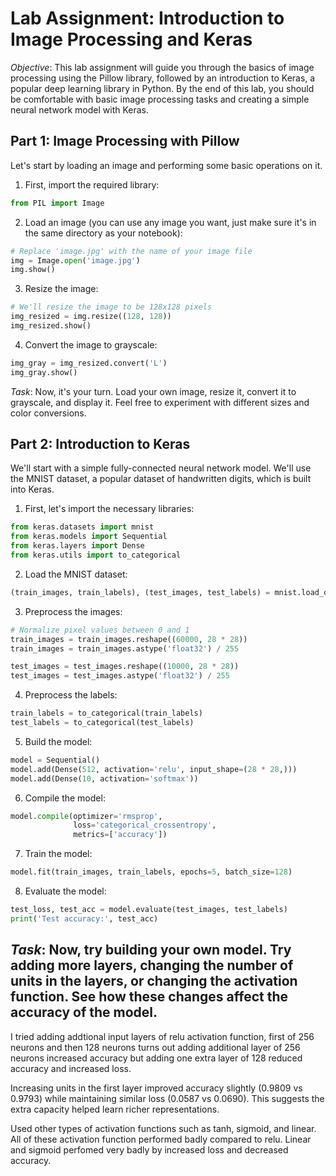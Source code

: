 # Lab Assignment: Introduction to Image Processing and Keras
*Objective*: This lab assignment will guide you through the basics of image processing using the Pillow library, followed by an introduction to Keras, a popular deep learning library in Python. By the end of this lab, you should be comfortable with basic image processing tasks and creating a simple neural network model with Keras.
## Part 1: Image Processing with Pillow
Let's start by loading an image and performing some basic operations on it.
1. First, import the required library:
```python
from PIL import Image
```
2. Load an image (you can use any image you want, just make sure it's in the same directory as your notebook):
```python
# Replace 'image.jpg' with the name of your image file
img = Image.open('image.jpg')
img.show()
```
3. Resize the image:
```python
# We'll resize the image to be 128x128 pixels
img_resized = img.resize((128, 128))
img_resized.show()
```
4. Convert the image to grayscale:
```python
img_gray = img_resized.convert('L')
img_gray.show()
```
*Task*: Now, it's your turn. Load your own image, resize it, convert it to grayscale, and display it. Feel free to experiment with different sizes and color conversions.
## Part 2: Introduction to Keras
We'll start with a simple fully-connected neural network model. We'll use the MNIST dataset, a popular dataset of handwritten digits, which is built into Keras.
1. First, let's import the necessary libraries:
```python
from keras.datasets import mnist
from keras.models import Sequential
from keras.layers import Dense
from keras.utils import to_categorical
```
2. Load the MNIST dataset:
```python
(train_images, train_labels), (test_images, test_labels) = mnist.load_data()
```
3. Preprocess the images:
```python
# Normalize pixel values between 0 and 1
train_images = train_images.reshape((60000, 28 * 28))
train_images = train_images.astype('float32') / 255

test_images = test_images.reshape((10000, 28 * 28))
test_images = test_images.astype('float32') / 255
```
4. Preprocess the labels:
```python
train_labels = to_categorical(train_labels)
test_labels = to_categorical(test_labels)
```
5. Build the model:
```python
model = Sequential()
model.add(Dense(512, activation='relu', input_shape=(28 * 28,)))
model.add(Dense(10, activation='softmax'))
```
6. Compile the model:
```python
model.compile(optimizer='rmsprop',
              loss='categorical_crossentropy',
              metrics=['accuracy'])
```
7. Train the model:
```python
model.fit(train_images, train_labels, epochs=5, batch_size=128)
```
8. Evaluate the model:
```python
test_loss, test_acc = model.evaluate(test_images, test_labels)
print('Test accuracy:', test_acc)
```
*Task*: Now, try building your own model. Try adding more layers, changing the number of units in the layers, or changing the activation function. See how these changes affect the accuracy of the model.
---
I tried adding addtional input layers of relu activation function, first of 256 neurons and then 128 neurons turns out adding additional layer of 256 neurons increased accuracy but adding one extra layer of 128 reduced accuracy and increased loss. 

Increasing units in the first layer improved accuracy slightly (0.9809 vs 0.9793) while maintaining similar loss (0.0587 vs 0.0690). This suggests the extra capacity helped learn richer representations.

Used other types of activation functions such as tanh, sigmoid, and linear. All of these activation function performed badly compared to relu. Linear and sigmoid perfomed very badly by increased loss and decreased accuracy.
